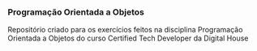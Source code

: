 ### Programação Orientada a Objetos

Repositório criado para os exercícios feitos na disciplina Programação Orientada a Objetos do curso Certified Tech Developer da Digital House
